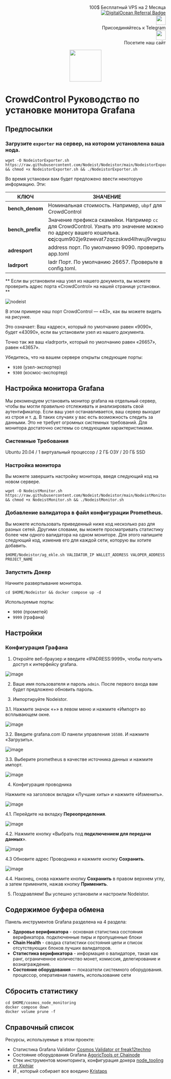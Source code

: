<p style="font-size:14px" align="right">
 100$ Бесплатный VPS на 2 Месяца <br>
 <a target="_blank" href="https://www.digitalocean.com/?refcode=410c988c8b3e&utm_campaign=Referral_Invite&utm_medium=Referral_Program&utm_source=badge"><img src="https://web-platforms.sfo2.cdn.digitaloceanspaces.com/WWW/Badge%201.svg" alt="DigitalOcean Referral Badge" /></a></br>
 <a href="https://t.me/nodeistt" target="_blank"><img src="https://github.com/Nodeist/Testnet_Kurulumlar/blob/fee87fe32609c1704206721b9fb16e4c5de75a96/telegramlogo.png" width="30"/></a><br>Присоединяйтесь к Telegram<br>
<a href="https://nodeist.site/" target="_blank"><img src="https://raw.githubusercontent.com/Nodeist/Testnet_Kurulumlar/main/logo.png" width="30"/></a><br> Посетите наш сайт
</p>




<p align="center">
  <img height="100" src="https://i.hizliresim.com/qii2z30.jpeg">
</p>

# CrowdControl Руководство по установке монитора Grafana
## Предпосылки

### Загрузите `exporter` на сервер, на котором установлена ​​ваша нода.
```
wget -O NodeistorExporter.sh https://raw.githubusercontent.com/Nodeist/Nodeistor/main/NodeistorExporter && chmod +x NodeistorExporter.sh && ./NodeistorExporter.sh
```
Во время установки вам будет предложено ввести некоторую информацию. Эти:

| КЛЮЧ | ЗНАЧЕНИЕ |
|----------|--------------|
| **bench_denom** | Номинальная стоимость. Например, `ubpf` для CrowdControl |
| **bench_prefix** | Значение префикса скамейки. Например `cc` для CrowdControl. Узнать это значение можно по адресу вашего кошелька. **cc**jcqum902je9zwevat7zqczskwd4lhwuj9vwgsu |
| **adresport** | address порт. По умолчанию 9090. проверить app.toml |
| **ladrport** | ladr Порт. По умолчанию 26657. Проверьте в config.toml. |

** Если вы установили наш узел из нашего документа, вы можете проверить адрес порта «CrowdControl» на нашей странице установки. **

![nodeist](https://i.hizliresim.com/8nedatw.png)

В этом примере наш порт CrowdControl — «43», как вы можете видеть на рисунке.

Это означает: Ваш «адрес», который по умолчанию равен «9090», будет «43090», если вы установили узел из нашего документа.

Точно так же ваш «ladrport», который по умолчанию равен «26657», равен «43657».

Убедитесь, что на вашем сервере открыты следующие порты:
- `9100` (узел-экспортер)
- `9300` (космос-экспортер)

## Настройка монитора Grafana
Мы рекомендуем установить монитор grafana на отдельный сервер, чтобы вы могли правильно отслеживать и анализировать свой аутентификатор.
Если ваш узел останавливается, ваш сервер выходит из строя и т. д. В таких случаях у вас есть возможность следить за данными. Это не требует огромных системных требований.
Для монитора достаточно системы со следующими характеристиками.

### Системные Требования
Ubuntu 20.04 / 1 виртуальный процессор / 2 ГБ ОЗУ / 20 ГБ SSD

### Настройка монитора
Вы можете завершить настройку монитора, введя следующий код на новом сервере.
```
wget -O NodeistMonitor.sh https://raw.githubusercontent.com/Nodeist/Nodeistor/main/NodeistMonitor && chmod +x NodeistMonitor.sh && ./NodeistMonitor.sh
```

### Добавление валидатора в файл конфигурации Prometheus.
Вы можете использовать приведенный ниже код несколько раз для разных сетей. Другими словами, вы можете просматривать статистику более чем одного валидатора на одном мониторе.
Для этого напишите следующий код, изменив его для каждой сети, которую вы хотите добавить.
```
$HOME/Nodeistor/ag_ekle.sh VALIDATOR_IP WALLET_ADDRESS VALOPER_ADDRESS PROJECT_NAME
```

### Запустить Докер
Начните развертывание монитора.
```
cd $HOME/Nodeistor && docker compose up -d
```

Используемые порты:
- `9090` (прометей)
- `9999` (графана)

## Настройки

### Конфигурация Графана
1. Откройте веб-браузер и введите «IPADRESS:9999», чтобы получить доступ к интерфейсу grafana.

![image](https://i.hizliresim.com/q5v1rxg.png)

2. Ваше имя пользователя и пароль `admin`. После первого входа вам будет предложено обновить пароль.

3. Импортируйте Nodeistor.

3.1. Нажмите значок «+» в левом меню и нажмите «Импорт» во всплывающем окне.

![image](https://i.hizliresim.com/g76skvm.png)

3.2. Введите grafana.com ID панели управления `16580`. И нажмите «Загрузить».

![image](https://i.hizliresim.com/2c4ely8.png)

3.3. Выберите prometheus в качестве источника данных и нажмите импорт.

![image](https://i.hizliresim.com/achuede.png)

4. Конфигурация проводника

Нажмите на заголовок вкладки «Лучшие хиты» и нажмите «Изменить».

![image](https://i.hizliresim.com/7g70srb.png)

4.1. Перейдите на вкладку **Переопределения**.

![image](https://i.hizliresim.com/abdah90.png)

4.2. Нажмите кнопку «Выбрать под **подключением для передачи данных**».

![image](https://i.hizliresim.com/gpqoyah.png)

4.3 Обновите адрес Проводника и нажмите кнопку **Сохранить**.

![image](https://i.hizliresim.com/b1st4xn.png)

4.4. Наконец, снова нажмите кнопку **Сохранить** в правом верхнем углу, а затем примените, нажав кнопку **Применить**.

5. Поздравляем! Вы успешно установили и настроили Nodeistor.

## Содержимое буфера обмена
Панель инструментов Grafana разделена на 4 раздела:
- **Здоровье верификатора** - основная статистика состояния верификатора. подключенные пиры и пропущенные блоки
- **Chain Health** - сводка статистики состояния цепи и список отсутствующих блоков лучших валидаторов.
- **Статистика верификатора** - информация о валидаторе, такая как ранг, ограниченное количество монет, комиссия, делегирование и вознаграждение.
- **Состояние оборудования** — показатели системного оборудования. процессор, оперативная память, использование сети

## Сбросить статистику
```
cd $HOME/cosmos_node_monitoring
docker compose down
docker volume prune -f
```

## Справочный список
Ресурсы, используемые в этом проекте:
- Статистика Grafana Validator [Cosmos Validator от freak12techno](https://grafana.com/grafana/dashboards/14914)
- Состояние оборудования Grafana [AgoricTools от Chainode](https://github.com/Chainode/AgoricTools)
- Стек инструментов мониторинга, конфигурация докера [node_tooling от Xiphiar](https://github.com/Xiphiar/node_tooling/)
- И , который собирает все воедино [Kristaps](https://github.com/kj89)
